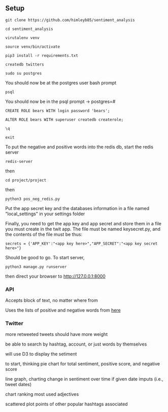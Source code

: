 ## Setup

`git clone https://github.com/himleyb85/sentiment_analysis`

`cd sentiment_analysis`

`virutalenv venv`

`source venv/bin/activate`

`pip3 install -r requirements.txt`

`createdb twitters`

`sudo su postgres`

You should now be at the postgres user bash prompt

`psql`

You should now be in the psql prompt -> postgres=#

`CREATE ROLE bears WITH login password 'bears';`

`ALTER ROLE bears WITH superuser createdb createrole;`

`\q`

`exit`

To put the negative and positive words into the redis db, start the redis server

`redis-server`

then

`cd project/project`

then 

`python3 pos_neg_redis.py`

Put the app secret key and the databases information in a file named "local_settings" in your settings folder

Finally, you need to get the app key and app secret and store them in a file you must create in the twit app.  The file must be named keysecret.py, and the contents of the file must be thus:

`secrets = {'APP_KEY':"<app key here>","APP_SECRET":"<app key secret here>"}`

Should be good to go.  To start server,

`python3 manage.py runserver`

then direct your browser to http://127.0.0.1:8000


### API
Accepts block of text, no matter where from

Uses the lists of positive and negative words from [here](http://www.cs.uic.edu/~liub/FBS/sentiment-analysis.html#lexicon)

### Twitter

more retweeted tweets should have more weight

be able to search by hashtag, account, or just words by themselves

will use D3 to display the setiment

to start, thinking pie chart for total sentiment, positive score, and negative score

line graph, charting change in sentiment over time if given date imputs (i.e., tweet dates)

chart ranking most used adjectives

scattered plot points of other popular hashtags associated 